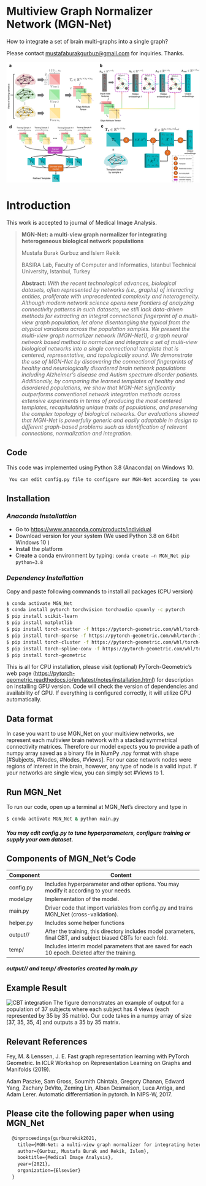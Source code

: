 # Multiview Graph Normalizer Network (MGN-Net)
How to integrate a set of brain multi-graphs into a single graph?

Please contact mustafaburakgurbuz@gmail.com for inquiries. Thanks. 

![MGN-Net pipeline](Main_Figure.png)

# Introduction
This work is accepted to journal of Medical Image Analysis.

> **MGN-Net: a multi-view graph normalizer for integrating heterogeneous biological network populations**
>
> Mustafa Burak Gurbuz and Islem Rekik
>
> BASIRA Lab, Faculty of Computer and Informatics, Istanbul Technical University, Istanbul, Turkey
>
> **Abstract:** *With the recent technological advances, biological datasets, often represented by networks (i.e., graphs) of interacting entities, proliferate with unprecedented complexity and heterogeneity. Although modern network science opens new frontiers of analyzing connectivity patterns in such datasets, we still lack data-driven methods for extracting an integral connectional fingerprint of a multi-view graph population, let alone disentangling the typical from the atypical variations across the population samples. We present the multi-view graph normalizer network (MGN-Net1), a graph neural network based method to normalize and integrate a set of multi-view biological networks into a single connectional template that is centered, representative, and topologically sound. We demonstrate the use of MGN-Net by discovering the connectional fingerprints of healthy and neurologically disordered brain network populations including Alzheimer’s disease and Autism spectrum disorder patients. Additionally, by comparing the learned templates of healthy and disordered populations, we show that MGN-Net significantly outperforms conventional network integration methods across extensive experiments in terms of producing the most centered templates, recapitulating unique traits of populations, and preserving the complex topology of biological networks. Our evaluations showed that MGN-Net is powerfully generic and easily adaptable in design to different graph-based problems such as identification of relevant connections, normalization and integration.*

## Code
This code was implemented using Python 3.8 (Anaconda) on Windows 10.
```diff
 You can edit config.py file to configure our MGN-Net according to your needs.
```

## Installation
### *Anaconda Installattion*
* Go to  https://www.anaconda.com/products/individual
* Download version for your system (We used Python 3.8  on 64bit Windows 10 )
* Install the platform
* Create a conda environment by typing:  ```conda create –n MGN_Net pip python=3.8 ```

### *Dependency Installattion*
Copy and paste following commands to install all packages (CPU version)
```sh
$ conda activate MGN_Net
$ conda install pytorch torchvision torchaudio cpuonly -c pytorch
$ pip install scikit-learn
$ pip install matplotlib
$ pip install torch-scatter -f https://pytorch-geometric.com/whl/torch-1.8.0+cpu.html
$ pip install torch-sparse -f https://pytorch-geometric.com/whl/torch-1.8.0+cpu.html
$ pip install torch-cluster -f https://pytorch-geometric.com/whl/torch-1.8.0+cpu.html
$ pip install torch-spline-conv -f https://pytorch-geometric.com/whl/torch-1.8.0+cpu.html
$ pip install torch-geometric
```
This is all for CPU installation, please visit (optional) PyTorch-Geometric’s web page (https://pytorch-geometric.readthedocs.io/en/latest/notes/installation.html) for description on installing GPU version. Code will check the version of dependencies and availability of GPU. If everything is configured correctly, it will utilize GPU automatically.

## Data format
In case you want to use MGN_Net on your multiview networks, we represent each multiview brain network with a stacked symmetrical connectivity matrices. Therefore our model expects you to provide a path of numpy array saved as a binary file in NumPy .npy format with shape [#Subjects, #Nodes, #Nodes, #Views]. For our case network nodes were regions of interest in the brain, however, any type of node is a valid input. If your networks are single view, you can simply set #Views to 1.  

## Run MGN_Net
To run our code, open up a terminal at MGN_Net’s directory and type in
```sh
$ conda activate MGN_Net & python main.py
```
#####  You may edit config.py to tune hyperparameters, configure training or supply your own dataset.

## Components of MGN_Net’s Code
| Component | Content |
| ------ | ------ |
| config.py | Includes hyperparameter and other options. You may modify it according to your needs. |
| model.py | Implementation of the model. |
| main.py| Driver code that import variables from config.py and trains MGN_Net (cross-validation).  |
| helper.py| Includes some helper functions |
| output/<model name>/ | After the training, this directory includes model parameters, final CBT, and subject biased CBTs for each fold. |
| temp/ | Includes interim model parameters that are saved for each 10 epoch. Deleted after the training.  |
#####  output/<model name>/ and temp/ directories created by main.py
  
## Example Result  
![CBT integration](CBT_comparison.png)
The figure demonstrates an example of output for a population of 37 subjects where each subject has 4 views (each represented by 35 by 35 matrix). Our code takes in a numpy array of size [37, 35, 35, 4] and outputs a 35 by 35 matrix.


## Relevant References
Fey, M. & Lenssen, J. E. Fast graph representation learning with PyTorch Geometric. In ICLR Workshop on Representation Learning on Graphs and Manifolds (2019).

Adam Paszke, Sam Gross, Soumith Chintala, Gregory Chanan, Edward Yang, Zachary DeVito, Zeming Lin, Alban Desmaison, Luca Antiga, and Adam Lerer. Automatic differentiation in pytorch. In NIPS-W, 2017.



## Please cite the following paper when using MGN_Net
```latex
  @inproceedings{gurbuzrekik2021,
    title={MGN-Net: a multi-view graph normalizer for integrating heterogeneous biological network populations},
    author={Gurbuz, Mustafa Burak and Rekik, Islem},
    booktitle={Medical Image Analysis},
    year={2021},
    organization={Elsevier}
  }
```
